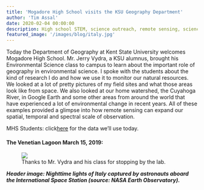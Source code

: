 ```yaml
---
title: 'Mogadore High School visits the KSU Geography Department'
author: 'Tim Assal'
date: 2020-02-04 00:00:00
description: High school STEM, science outreach, remote sensing, science outreach, spatial ecology
featured_image: '/images/blog/italy.jpg'
---
```


Today the Department of Geography at Kent State University welcomes
Mogadore High School. Mr. Jerry Vydra, a KSU alumnus, brought his
Environmental Science class to campus to learn about the important role
of geography in environmental science. I spoke with the students about
the kind of research I do and how we use it to monitor our natural
resources. We looked at a lot of pretty pictures of my field sites and
what those areas look like from space. We also looked at our home
watershed, the Cuyahoga River, in Google Earth and some other areas from
around the world that have experienced a lot of environmental change in
recent years. All of these examples provided a glimpse into how remote
sensing can expand our spatial, temporal and spectral scale of
observation.

MHS Students:
click[here](https://drive.google.com/open?id=1zGHj5rHmrelduLflXQW2mXl2O8HDF9tN)
for the data we’ll use today.

#### The Venetian Lagoon March 15, 2019:
<figure>
  <img src='../../images/blog/MrVydra-class.jpg'>
  <figcaption>Thanks to Mr. Vydra and his class for stopping by the lab.</figcaption>
</figure>

***Header image: Nighttime lights of Italy captured by astronauts aboard the International Space Station (source: NASA Earth Observatory).***
